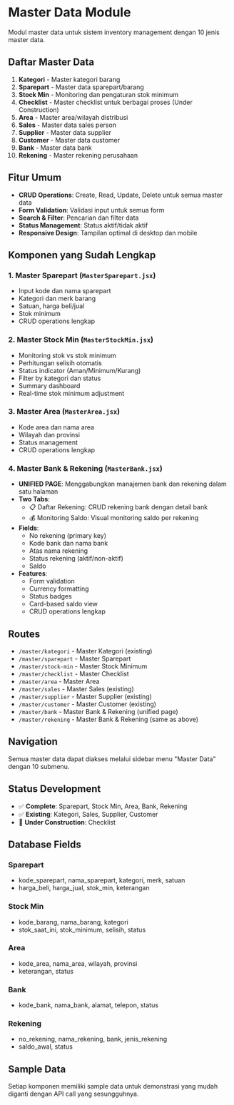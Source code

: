 # Master Data Module

Modul master data untuk sistem inventory management dengan 10 jenis master data.

## Daftar Master Data

1. **Kategori** - Master kategori barang
2. **Sparepart** - Master data sparepart/barang
3. **Stock Min** - Monitoring dan pengaturan stok minimum
4. **Checklist** - Master checklist untuk berbagai proses (Under Construction)
5. **Area** - Master area/wilayah distribusi
6. **Sales** - Master data sales person
7. **Supplier** - Master data supplier
8. **Customer** - Master data customer
9. **Bank** - Master data bank
10. **Rekening** - Master rekening perusahaan

## Fitur Umum

- **CRUD Operations**: Create, Read, Update, Delete untuk semua master data
- **Form Validation**: Validasi input untuk semua form
- **Search & Filter**: Pencarian dan filter data
- **Status Management**: Status aktif/tidak aktif
- **Responsive Design**: Tampilan optimal di desktop dan mobile

## Komponen yang Sudah Lengkap

### 1. Master Sparepart (`MasterSparepart.jsx`)

- Input kode dan nama sparepart
- Kategori dan merk barang
- Satuan, harga beli/jual
- Stok minimum
- CRUD operations lengkap

### 2. Master Stock Min (`MasterStockMin.jsx`)

- Monitoring stok vs stok minimum
- Perhitungan selisih otomatis
- Status indicator (Aman/Minimum/Kurang)
- Filter by kategori dan status
- Summary dashboard
- Real-time stok minimum adjustment

### 3. Master Area (`MasterArea.jsx`)

- Kode area dan nama area
- Wilayah dan provinsi
- Status management
- CRUD operations lengkap

### 4. Master Bank & Rekening (`MasterBank.jsx`)

- **UNIFIED PAGE**: Menggabungkan manajemen bank dan rekening dalam satu halaman
- **Two Tabs**: 
  - 📋 Daftar Rekening: CRUD rekening bank dengan detail bank
  - 💰 Monitoring Saldo: Visual monitoring saldo per rekening
- **Fields**:
  - No rekening (primary key)
  - Kode bank dan nama bank  
  - Atas nama rekening
  - Status rekening (aktif/non-aktif)
  - Saldo
- **Features**:
  - Form validation
  - Currency formatting
  - Status badges
  - Card-based saldo view
  - CRUD operations lengkap

## Routes

- `/master/kategori` - Master Kategori (existing)
- `/master/sparepart` - Master Sparepart
- `/master/stock-min` - Master Stock Minimum
- `/master/checklist` - Master Checklist
- `/master/area` - Master Area
- `/master/sales` - Master Sales (existing)
- `/master/supplier` - Master Supplier (existing)
- `/master/customer` - Master Customer (existing)
- `/master/bank` - Master Bank & Rekening (unified page)
- `/master/rekening` - Master Bank & Rekening (same as above)

## Navigation

Semua master data dapat diakses melalui sidebar menu "Master Data" dengan 10 submenu.

## Status Development

- ✅ **Complete**: Sparepart, Stock Min, Area, Bank, Rekening
- ✅ **Existing**: Kategori, Sales, Supplier, Customer
- 🚧 **Under Construction**: Checklist

## Database Fields

### Sparepart

- kode_sparepart, nama_sparepart, kategori, merk, satuan
- harga_beli, harga_jual, stok_min, keterangan

### Stock Min

- kode_barang, nama_barang, kategori
- stok_saat_ini, stok_minimum, selisih, status

### Area

- kode_area, nama_area, wilayah, provinsi
- keterangan, status

### Bank

- kode_bank, nama_bank, alamat, telepon, status

### Rekening

- no_rekening, nama_rekening, bank, jenis_rekening
- saldo_awal, status

## Sample Data

Setiap komponen memiliki sample data untuk demonstrasi yang mudah diganti dengan API call yang sesungguhnya.
